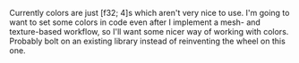 Currently colors are just [f32; 4]s which aren't very nice to use. I'm going to
want to set some colors in code even after I implement a mesh- and
texture-based workflow, so I'll want some nicer way of working with colors.
Probably bolt on an existing library instead of reinventing the wheel on this
one.